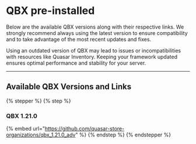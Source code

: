 # QBX pre-installed

Below are the available QBX versions along with their respective links. We strongly recommend always using the latest version to ensure compatibility and to take advantage of the most recent updates and fixes.

Using an outdated version of QBX may lead to issues or incompatibilities with resources like Quasar Inventory. Keeping your framework updated ensures optimal performance and stability for your server.

***

## **Available QBX Versions and Links**

{% stepper %}
{% step %}
### QBX 1.21.0

{% embed url="https://github.com/quasar-store-organizations/qbx_1.21.0_adv" %}
{% endstep %}
{% endstepper %}
